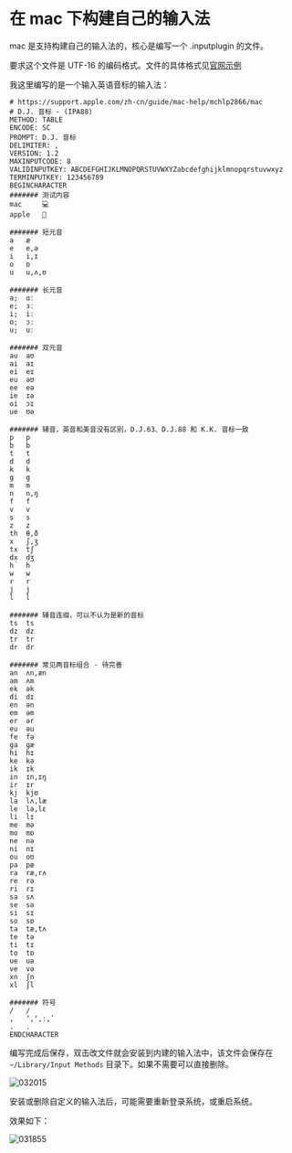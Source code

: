 # 在 mac 下构建自己的输入法

mac 是支持构建自己的输入法的，核心是编写一个 .inputplugin 的文件。

要求这个文件是 UTF-16 的编码格式。文件的具体格式见[官网示例](https://support.apple.com/zh-cn/guide/mac-help/mchlp2866/13.0/mac/13.0)

我这里编写的是一个输入英语音标的输入法：

```shell
# https://support.apple.com/zh-cn/guide/mac-help/mchlp2866/mac
# D.J. 音标 - (IPA88)
METHOD: TABLE
ENCODE: SC
PROMPT: D.J. 音标
DELIMITER: ,
VERSION: 1.2
MAXINPUTCODE: 8
VALIDINPUTKEY: ABCDEFGHIJKLMNOPQRSTUVWXYZabcdefghijklmnopqrstuvwxyz
TERMINPUTKEY: 123456789
BEGINCHARACTER
####### 测试内容
mac     💻
apple 	🍎

####### 短元音
a 	æ
e 	e,ə
i 	i,ɪ
o 	ɒ
u 	u,ʌ,ʊ

####### 长元音
a;	ɑː
e; 	ɜː
i; 	iː
o; 	ɔː
u; 	uː

####### 双元音
au 	aʊ
ai 	aɪ
ei 	eɪ
eu 	əʊ
ee 	eə
ie 	ɪə
oi 	ɔɪ
ue 	ʊə

####### 辅音，英音和美音没有区别，D.J.63、D.J.88 和 K.K. 音标一致
p 	p
b 	b
t 	t
d 	d
k 	k
g 	g
m 	m
n 	n,ŋ
f 	f
v 	v
s 	s
z 	z
th 	θ,ð
x 	ʃ,ʒ
tx 	tʃ
dx 	dʒ
h 	h
w 	w
r 	r
j 	j
l 	l

####### 辅音连缀，可以不认为是新的音标
ts 	ts
dz 	dz
tr 	tr
dr 	dr

####### 常见两音标组合 - 待完善
an 	ʌn,æn
am 	ʌm
ek 	ək
di 	dɪ
en 	ən
em 	əm
er 	ər
eu 	əu
fe 	fə
ga 	gæ
hi 	hɪ
ke 	kə
ik 	ɪk
in 	ɪn,ɪŋ
ir 	ɪr
kj 	kjʊ
la 	lʌ,læ
le 	lə,lɛ
li 	lɪ
me 	mə
mo 	mɒ
ne 	nə
ni 	nɪ
ou 	oʊ
pa 	pæ
ra 	ræ,rʌ
re 	rə
ri 	rɪ
sa 	sʌ
se 	sə
si 	sɪ
so 	sɒ
ta 	tæ,tʌ
te 	tə
ti 	tɪ
to 	tɒ
ue 	uə
ve 	və
xn 	ʃn
xl 	ʃl

####### 符号
/ 	/
, 	ʼ,ʻ,ː,ʽ
. 	.
ENDCHARACTER
```

编写完成后保存，双击改文件就会安装到内建的输入法中，该文件会保存在 `~/Library/Input Methods` 目录下。如果不需要可以直接删除。

![032015](https://image.yuhaowin.com/2022/12/25/032015.png)

安装或删除自定义的输入法后，可能需要重新登录系统，或重启系统。

效果如下：

![031855](https://image.yuhaowin.com/2022/12/25/031855.png)